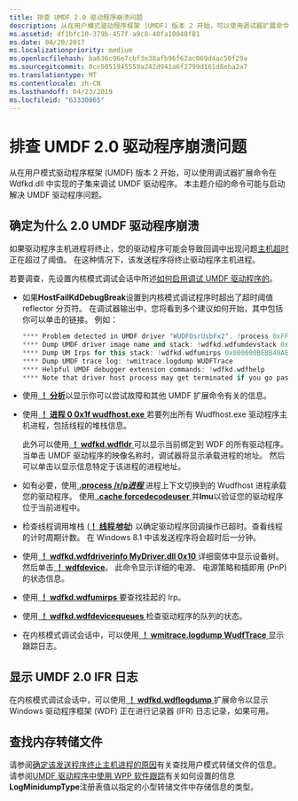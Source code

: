 ```yaml
---
title: 排查 UMDF 2.0 驱动程序崩溃问题
description: 从在用户模式驱动程序框架 (UMDF) 版本 2 开始，可以使用调试器扩展命令在 Wdfkd.dll 中实现的子集来调试 UMDF 驱动程序。
ms.assetid: df1bfc10-379b-457f-a9c8-40fa10048f81
ms.date: 04/20/2017
ms.localizationpriority: medium
ms.openlocfilehash: ba636c96e7cbf3e38afb96f62ac069d4ac50f29a
ms.sourcegitcommit: 0cc5051945559a242d941a6f2799d161d8eba2a7
ms.translationtype: MT
ms.contentlocale: zh-CN
ms.lasthandoff: 04/23/2019
ms.locfileid: "63330865"
---
```

# <a name="troubleshooting-umdf-20-driver-crashes"></a>排查 UMDF 2.0 驱动程序崩溃问题


从在用户模式驱动程序框架 (UMDF) 版本 2 开始，可以使用调试器扩展命令在 Wdfkd.dll 中实现的子集来调试 UMDF 驱动程序。 本主题介绍的命令可能与启动解决 UMDF 驱动程序问题。

##  <a name="determining-why-a-umdf-20-driver-crashed"></a>确定为什么 2.0 UMDF 驱动程序崩溃


如果驱动程序主机进程将终止，您的驱动程序可能会导致回调中出现问题[主机超时](how-umdf-enforces-time-outs.md)正在超过了阈值。 在这种情况下，该发送程序将终止驱动程序主机进程。

若要调查，先设置内核模式调试会话中所述[如何启用调试 UMDF 驱动程序的](enabling-a-debugger.md)。

- 如果**HostFailKdDebugBreak**设置到内核模式调试程序时超出了超时阈值 reflector 分页符。 在调试器输出中，您将看到多个建议如何开始，其中包括你可以单击的链接。 例如：

  ```cpp
  **** Problem detected in UMDF driver "WUDFOsrUsbFx2". !process 0xFFFFE0000495B080 0x1f, !devstack 0xFFFFE000032BFA10, Problem code 3 ****
  **** Dump UMDF driver image name and stack: !wdfkd.wdfumdevstack 0x000000BEBB49AE20
  **** Dump UM Irps for this stack: !wdfkd.wdfumirps 0x000000BEBB49AE20
  **** Dump UMDF trace log: !wmitrace.logdump WUDFTrace
  **** Helpful UMDF debugger extension commands: !wdfkd.wdfhelp
  **** Note that driver host process may get terminated if you go past this break, making it difficult to debug the problem!
  ```

- 使用[ **！ 分析**](https://msdn.microsoft.com/library/windows/hardware/ff562112)以显示你可以尝试故障和其他 UMDF 扩展命令有关的信息。
- 使用[ **！ 进程 0 0x1f wudfhost.exe** ](https://msdn.microsoft.com/library/windows/hardware/ff564717)若要列出所有 Wudfhost.exe 驱动程序主机进程，包括线程的堆栈信息。

  此外可以使用[ **！ wdfkd.wdfldr** ](https://msdn.microsoft.com/library/windows/hardware/ff565803)可以显示当前绑定到 WDF 的所有驱动程序。 当单击 UMDF 驱动程序的映像名称时，调试器将显示承载进程的地址。 然后可以单击以显示信息特定于该进程的进程地址。

- 如有必要，使用[ **.process /r/p*进程*** ](https://msdn.microsoft.com/library/windows/hardware/ff564723)进程上下文切换到的 Wudfhost 进程承载您的驱动程序。 使用[ **.cache forcedecodeuser** ](https://msdn.microsoft.com/library/windows/hardware/ff562180)并**lmu**以验证您的驱动程序位于当前进程中。
- 检查线程调用堆栈 ([**！ 线程*地址***](https://msdn.microsoft.com/library/windows/hardware/ff565440)) 以确定驱动程序回调操作已超时。查看线程的计时周期计数。 在 Windows 8.1 中该发送程序将会超时后一分钟。
- 使用[ **！ wdfkd.wdfdriverinfo MyDriver.dll 0x10** ](https://msdn.microsoft.com/library/windows/hardware/ff565724)详细窗体中显示设备树。 然后单击[ **！ wdfdevice**](https://msdn.microsoft.com/library/windows/hardware/ff565703)。 此命令显示详细的电源、 电源策略和插即用 (PnP) 的状态信息。
- 使用[ **！ wdfkd.wdfumirps** ](https://msdn.microsoft.com/library/windows/hardware/dn265384)要查找挂起的 Irp。
- 使用[ **！ wdfkd.wdfdevicequeues** ](https://msdn.microsoft.com/library/windows/hardware/ff565715)检查驱动程序的队列的状态。
- 在内核模式调试会话中，可以使用[ **！ wmitrace.logdump WudfTrace** ](https://msdn.microsoft.com/library/windows/hardware/ff566159)显示跟踪日志。

## <a name="displaying-the-umdf-20-ifr-log"></a>显示 UMDF 2.0 IFR 日志


在内核模式调试会话中，可以使用[ **！ wdfkd.wdflogdump** ](https://msdn.microsoft.com/library/windows/hardware/ff565805)扩展命令以显示 Windows 驱动程序框架 (WDF) 正在进行记录器 (IFR) 日志记录，如果可用。

## <a name="finding-memory-dump-files"></a>查找内存转储文件


请参阅[确定该发送程序终止主机进程的原因](determining-why-the-reflector-terminated-the-host-process.md)有关查找用户模式转储文件的信息。 请参阅[UMDF 驱动程序中使用 WPP 软件跟踪](using-wpp-software-tracing-in-umdf-drivers.md)有关如何设置的信息**LogMinidumpType**注册表值以指定的小型转储文件中存储信息的类型。









